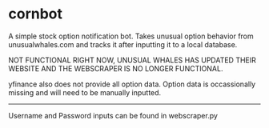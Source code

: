 # cornbot
A simple stock option notification bot. Takes unusual option behavior from unusualwhales.com and tracks it after inputting it to a local database.

NOT FUNCTIONAL RIGHT NOW, UNUSUAL WHALES HAS UPDATED THEIR WEBSITE AND THE WEBSCRAPER IS NO LONGER FUNCTIONAL. 

yfinance also does not provide all option data. Option data is occassionally missing and will need to be manually inputted.

---------------

Username and Password inputs can be found in webscraper.py
